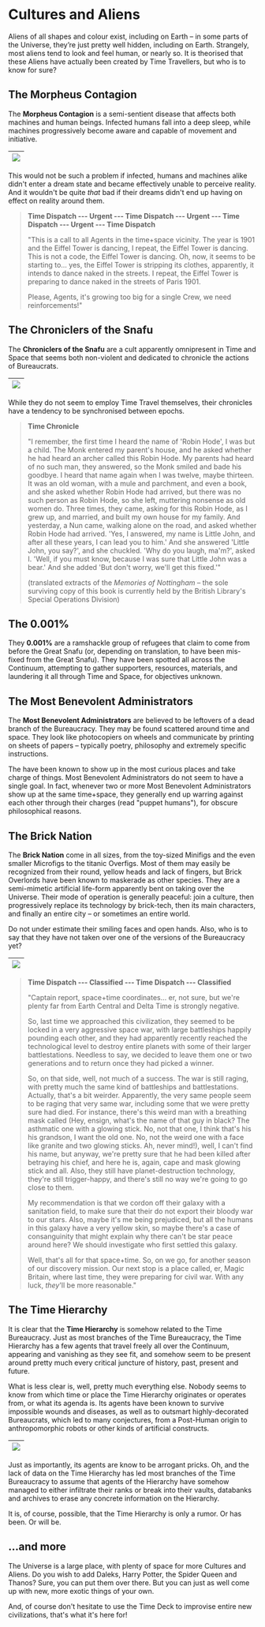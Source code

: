 # Cultures and Aliens

Aliens of all shapes and colour exist, including on Earth – in some parts of the Universe, they’re just pretty well hidden, including on Earth. Strangely, most aliens tend to look and feel human, or nearly so. It is theorised that these Aliens have actually been created by Time Travellers, but who is to know for sure?

## The Morpheus Contagion

The **Morpheus Contagion** is a semi-sentient disease that affects both machines and human beings. Infected humans fall into a deep sleep, while machines progressively become aware and capable of movement and initiative.

| ![](/assets/Dream.png) |
| :---: |


This would not be such a problem if infected, humans and machines alike didn't enter a dream state and became effectively unable to perceive reality. And it wouldn't be quite _that_ bad if their dreams didn't end up having on effect on reality around them.

> **Time Dispatch --- Urgent --- Time Dispatch --- Urgent --- Time Dispatch --- Urgent --- Time Dispatch**
>
> "This is a call to all Agents in the time+space vicinity. The year is 1901 and the Eiffel Tower is dancing, I repeat, the Eiffel Tower is dancing. This is not a code, the Eiffel Tower is dancing. Oh, now, it seems to be starting to... yes, the Eiffel Tower is stripping its clothes, apparently, it intends to dance naked in the streets. I repeat, the Eiffel Tower is preparing to dance naked in the streets of Paris 1901.
>
> Please, Agents, it's growing too big for a single Crew, we need reinforcements!"

## The Chroniclers of the Snafu

The **Chroniclers of the Snafu** are a cult apparently omnipresent in Time and Space that seems both non-violent and dedicated to chronicle the actions of Bureaucrats.

| ![](/assets/Chroniclers.png) |
| :---: |


While they do not seem to employ Time Travel themselves, their chronicles have a tendency to be synchronised between epochs.

> **Time Chronicle**
>
> "I remember, the first time I heard the name of 'Robin Hode', I was but a child. The Monk entered my parent's house, and he asked whether he had heard an archer called this Robin Hode. My parents had heard of no such man, they answered, so the Monk smiled and bade his goodbye. I heard that name again when I was twelve, maybe thirteen. It was an old woman, with a mule and parchment, and even a book, and she asked whether Robin Hode had arrived, but there was no such person as Robin Hode, so she left, muttering nonsense as old women do. Three times, they came, asking for this Robin Hode, as I grew up, and married, and built my own house for my family. And yesterday, a Nun came, walking alone on the road, and asked whether Robin Hode had arrived. 'Yes, I answered, my name is Little John, and after all these years, I can lead you to him.' And she answered 'Little John, you say?', and she chuckled. 'Why do you laugh, ma'm?', asked I. 'Well, if you must know, because I was sure that Little John was a bear.' And she added 'But don't worry, we'll get this fixed.'"
>
> \(translated extracts of the _Memories of Nottingham_ – the sole surviving copy of this book is currently held by the British Library's Special Operations Division\)

## The 0.001%

They **0.001%** are a ramshackle group of refugees that claim to come from before the Great Snafu \(or, depending on translation, to have been mis-fixed from the Great Snafu\). They have been spotted all across the Continuum, attempting to gather supporters, resources, materials, and laundering it all through Time and Space, for objectives unknown.

## The Most Benevolent Administrators

The **Most Benevolent Administrators** are believed to be leftovers of a dead branch of the Bureaucracy. They may be found scattered around time and space. They look like photocopiers on wheels and communicate by printing on sheets of papers – typically poetry, philosophy and extremely specific instructions.

The have been known to show up in the most curious places and take charge of things. Most Benevolent Administrators do not seem to have a single goal. In fact, whenever two or more Most Benevolent Administrators show up at the same time+space, they generally end up warring against each other through their charges \(read "puppet humans"\), for obscure philosophical reasons.

## The Brick Nation

The **Brick Nation** come in all sizes, from the toy-sized Minifigs and the even smaller Microfigs to the titanic Overfigs. Most of them may easily be recognized from their round, yellow heads and lack of fingers, but Brick Overlords have been known to maskerade as other species. They are a semi-mimetic artificial life-form apparently bent on taking over the Universe. Their mode of operation is generally peaceful: join a culture, then progressively replace its technology by brick-tech, then its main characters, and finally an entire city – or sometimes an entire world.

Do not under estimate their smiling faces and open hands. Also, who is to say that they have not taken over one of the versions of the Bureaucracy yet?

| ![](/assets/Lego.png) |
| :---: |


> **Time Dispatch --- Classified --- Time Dispatch --- Classified**
>
> "Captain report, space+time coordinates... er, not sure, but we're plenty far from Earth Central and Delta Time is strongly negative.
>
> So, last time we approached this civilization, they seemed to be locked in a very aggressive space war, with large battleships happily pounding each other, and they had apparently recently reached the technological level to destroy entire planets with some of their larger battlestations. Needless to say, we decided to leave them one or two generations and to return once they had picked a winner.
>
> So, on that side, well, not much of a success. The war is still raging, with pretty much the same kind of battleships and battlestations. Actually, that's a bit weirder. Apparently, the very same people seem to be raging that very same war, including some that we were pretty sure had died. For instance, there's this weird man with a breathing mask called \(Hey, ensign, what's the name of that guy in black? The asthmatic one with a glowing stick. No, not that one, I think that's his his grandson, I want the old one. No, not the weird one with a face like granite and two glowing sticks. Ah, never mind!\), well, I can't find his name, but anyway, we're pretty sure that he had been killed after betraying his chief, and here he is, again, cape and mask glowing stick and all. Also, they still have planet-destruction technology, they're still trigger-happy, and there's still no way we're going to go close to them.
>
> My recommendation is that we cordon off their galaxy with a sanitation field, to make sure that their do not export their bloody war to our stars. Also, maybe it's me being prejudiced, but all the humans in this galaxy have a very yellow skin, so maybe there's a case of consanguinity that might explain why there can't be star peace around here? We should investigate who first settled this galaxy.
>
> Well, that's all for that space+time. So, on we go, for another season of our discovery mission. Our next stop is a place called, er, Magic Britain, where last time, they were preparing for civil war. With any luck, _they_'ll be more reasonable."

## The Time Hierarchy

It is clear that the **Time Hierarchy** is somehow related to the Time Bureaucracy. Just as most branches of the Time Bureaucracy, the Time Hierarchy has a few agents that travel freely all over the Continuum, appearing and vanishing as they see fit, and somehow seem to be present around pretty much every critical juncture of history, past, present and future.

What is less clear is, well, pretty much everything else. Nobody seems to know from which time or place the Time Hierarchy originates or operates from, or what its agenda is. Its agents have been known to survive impossible wounds and diseases, as well as to outsmart highly-decorated Bureaucrats, which led to many conjectures, from a Post-Human origin to anthropomorphic robots or other kinds of artificial constructs.

| ![](/assets/Posthuman.png) |
| :---: |


Just as importantly, its agents are know to be arrogant pricks. Oh, and the lack of data on the Time Hierarchy has led most branches of the Time Bureaucracy to assume that agents of the Hierarchy have somehow managed to either infiltrate their ranks or break into their vaults, databanks and archives to erase any concrete information on the Hierarchy.

It is, of course, possible, that the Time Hierarchy is only a rumor. Or has been. Or will be.

## ...and more

The Universe is a large place, with plenty of space for more Cultures and Aliens. Do you wish to add Daleks, Harry Potter, the Spider Queen and Thanos? Sure, you can put them over there. But you can just as well come up with new, more exotic things of your own.

And, of course don't hesitate to use the Time Deck to improvise entire new civilizations, that's what it's here for!

